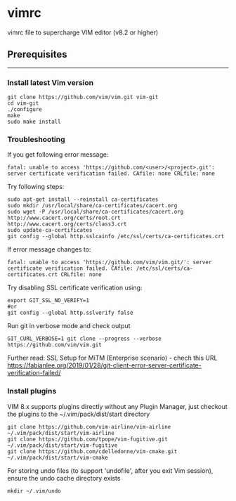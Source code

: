 # vimrc
vimrc file to supercharge VIM editor (v8.2 or higher)

## Prerequisites
---
### Install latest Vim version
```
git clone https://github.com/vim/vim.git vim-git
cd vim-git
./configure
make
sudo make install
```
### Troubleshooting
If you get following error message:
```
fatal: unable to access 'https://github.com/<user>/<project>.git': server certificate verification failed. CAfile: none CRLfile: none
```
Try following steps:
```
sudo apt-get install --reinstall ca-certificates
sudo mkdir /usr/local/share/ca-certificates/cacert.org
sudo wget -P /usr/local/share/ca-certificates/cacert.org http://www.cacert.org/certs/root.crt http://www.cacert.org/certs/class3.crt
sudo update-ca-certificates
git config --global http.sslcainfo /etc/ssl/certs/ca-certificates.crt
```

If error message changes to:
```
fatal: unable to access 'https://github.com/vim/vim.git/': server certificate verification failed. CAfile: /etc/ssl/certs/ca-certificates.crt CRLfile: none
```
Try disabling SSL certificate verification using:
```
export GIT_SSL_NO_VERIFY=1
#or
git config --global http.sslverify false
```

Run git in verbose mode and check output
```
GIT_CURL_VERBOSE=1 git clone --progress --verbose https://github.com/vim/vim.git
```

Further read:
SSL Setup for MiTM (Enterprise scenario) - chech this URL
https://fabianlee.org/2019/01/28/git-client-error-server-certificate-verification-failed/

### Install plugins
VIM 8.x supports plugins directly without any Plugin Manager, just checkout the plugins to the ~/.vim/pack/dist/start directory
```
git clone https://github.com/vim-airline/vim-airline ~/.vim/pack/dist/start/vim-airline
git clone https://github.com/tpope/vim-fugitive.git ~/.vim/pack/dist/start/vim-fugitive
git clone https://github.com/cdelledonne/vim-cmake.git ~/.vim/pack/dist/start/vim-cmake
```
For storing undo files (to support 'undofile', after you exit Vim session), ensure the undo cache directory exists
```
mkdir ~/.vim/undo
```

  
